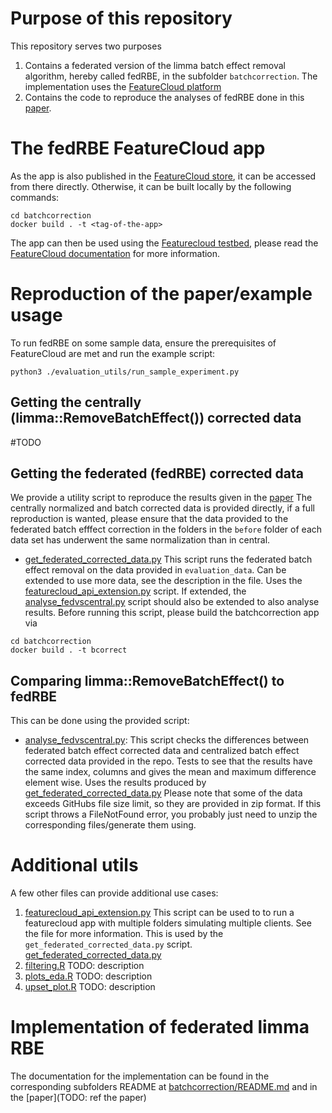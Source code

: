 # Purpose of this repository
This repository serves two purposes
1. Contains a federated version of the limma batch effect removal algorithm,
hereby called fedRBE, in the subfolder `batchcorrection`. 
The implementation uses the [FeatureCloud platform](http://dx.doi.org/10.2196/42621)
1. Contains the code to reproduce the analyses of fedRBE done in 
this [paper](TODO:link).

# The fedRBE FeatureCloud app
As the app is also published in the [FeatureCloud store](https://featurecloud.ai/app-store), it can
be accessed from there directly. Otherwise, it can be built locally by 
the following commands:
```
cd batchcorrection
docker build . -t <tag-of-the-app>
```
The app can then be used using the [Featurecloud testbed](https://featurecloud.ai/development/test), 
please read the [FeatureCloud documentation](https://featurecloud.ai/assets/developer_documentation/index.html) 
for more information.

# Reproduction of the paper/example usage
To run fedRBE on some sample data, ensure the prerequisites of FeatureCloud are met and 
run the example script:
```
python3 ./evaluation_utils/run_sample_experiment.py
```

## Getting the centrally (limma::RemoveBatchEffect()) corrected data
#TODO

## Getting the federated (fedRBE) corrected data
We provide a utility script to reproduce the results given in the [paper](TODO:link)
The centrally normalized and batch corrected data is provided directly, if a
full reproduction is wanted, please ensure that the data provided to the
federated batch efffect correction in the folders in the `before` folder of
each data set has underwent the same normalization than in central.

- [get_federated_corrected_data.py](evaluation_utils/get_federated_corrected_data.py)
This script runs the federated batch effect removal on the data provided in
`evaluation_data`. Can be extended to use more data, see the description in the
file. Uses the [featurecloud_api_extension.py](evaluation_utils/featurecloud_api_extension.py)
script. If extended, the [analyse_fedvscentral.py](evaluation_utils/analyse_fedvscentral.py)
script should also be extended to also analyse results. Before running this script,
please build the batchcorrection app via
```
cd batchcorrection
docker build . -t bcorrect
```

## Comparing limma::RemoveBatchEffect() to fedRBE
This can be done using the provided script:
- [analyse_fedvscentral.py](evaluation_utils/analyse_fedvscentral.py):
This script checks the differences between federated batch effect corrected data
and centralized batch effect corrected data provided in the repo. 
Tests to see that the results have the same index, columns and gives the 
mean and maximum difference element wise. 
Uses the results produced by [get_federated_corrected_data.py](evaluation_utils/get_federated_corrected_data.py)
Please note that some of the data exceeds GitHubs file size limit, so they
are provided in zip format. If this script throws a FileNotFound error, you
probably just need to unzip the corresponding files/generate them using.

# Additional utils
A few other files can provide additional use cases:
1. [featurecloud_api_extension.py](evaluation_utils/featurecloud_api_extension.py)
This script can be used to to run a featurecloud app with multiple folders simulating
multiple clients. See the file for more information. This is used by the `get_federated_corrected_data.py` script.
[get_federated_corrected_data.py](evaluation_utils/get_federated_corrected_data.py)
1. [filtering.R](evaluation_utils/filtering.R)
TODO: description
1. [plots_eda.R](evaluation_utils/plots_eda.R)
TODO: description
1. [upset_plot.R](evaluation_utils/upset_plot.py)
TODO: description

# Implementation of federated limma RBE
The documentation for the implementation can be found in the corresponding 
subfolders README at [batchcorrection/README.md](batchcorrection/README.md)
and in the [paper](TODO: ref the paper) 

